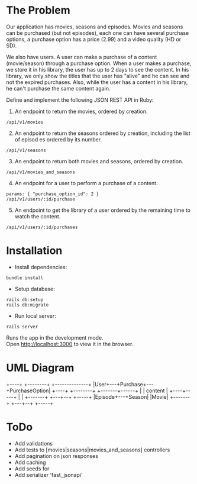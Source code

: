 # The Problem

Our application has movies, seasons and episodes.
Movies and seasons can be purchased (but not episodes), each one can have several purchase options, a purchase option has a price (2.99) and a video quality (HD or SD).

We also have users. A user can make a purchase of a content (movie/season) through a purchase option. When a user makes a purchase, we store it in his library, the user has up to 2 days to see the content. In his library, we only show the titles that the user has "alive" and he can see and not the expired purchases. Also, while the user has a content in his library, he can't purchase the same content again.

Define and implement the following JSON REST API in Ruby:

 1. An endpoint to return the movies, ordered by creation.
 
 ```
/api/v1/movies
 ```

 2. An endpoint to return the seasons ordered by creation, including the list of episod
 es ordered by its number.

 ```
 /api/v1/seasons
 ```

 3. An endpoint to return both movies and seasons, ordered by creation.

 ```
/api/v1/movies_and_seasons
 ```

 4. An endpoint for a user to perform a purchase of a content.

  ```
params: { "purchase_option_id": 2 }
/api/v1/users/:id/purchase
 ```

 5. An endpoint to get the library of a user ordered by the remaining time to watch the content.

 ```
/api/v1/users/:id/purchases  
 ```

# Installation

- Install dependencies:

 ```
 bundle install
```

- Setup database:

 ```
 rails db:setup
 rails db:migrate
```

- Run local server:

 ```
 rails server
```

Runs the app in the development mode.<br>
Open [http://localhost:3000](http://localhost:3000) to view it in the browser.

# UML Diagram

+----+   +--------+   +--------------+
|User+---+Purchase+---+PurchaseOption|
+----+   +--------+   +-------+------+
                              |
                              | content
                              |
                         +----+-----+
                         |          |
         +-------+   +---+--+    +-----+
         |Episode+---+Season|    |Movie|
         +-------+   +---+--+    +-----+

# ToDo

- Add validations
- Add tests to [movies|seasons|movies_and_seasons] controllers
- Add pagination on json responses
- Add caching
- Add seeds for 
- Add serializer 'fast_jsonapi'
